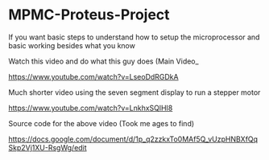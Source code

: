 # MPMC-Proteus-Project

If you want basic steps to understand how to setup the microprocessor and basic working besides what you know

Watch this video and do what this guy does (Main Video_

https://www.youtube.com/watch?v=LseoDdRGDkA

Much shorter video using the seven segment display to run a stepper motor

https://www.youtube.com/watch?v=LnkhxSQlHI8

Source code for the above video (Took me ages to find)

https://docs.google.com/document/d/1p_q2zzkxTo0MAf5Q_vUzpHNBXfQqSkp2Vj1XU-RsgWg/edit
